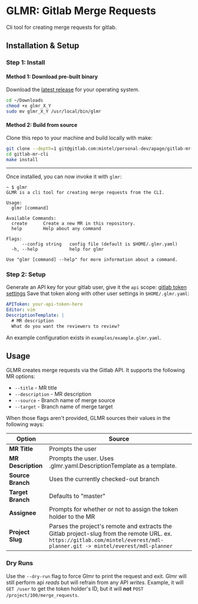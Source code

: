 
# GLMR: Gitlab Merge Requests

Cli tool for creating merge requests for gitlab.

## Installation & Setup

### Step 1: Install
#### Method 1: Download pre-built binary
Download the [latest release](https://gitlab.com/mintel/personal-dev/apage/gitlab-mr-cli/-/releases)
for your operating system.
```sh
cd ~/Downloads
chmod +x glmr_X_Y
sudo mv glmr_X_Y /usr/local/bin/glmr
```

#### Method 2: Build from source
Clone this repo to your machine and build locally with make:
```sh
git clone --depth=1 git@gitlab.com:mintel/personal-dev/apage/gitlab-mr-cli.git
cd gitlab-mr-cli
make install
```
---
Once installed, you can now invoke it with `glmr`:
```
~ $ glmr
GLMR is a cli tool for creating merge requests from the CLI.

Usage:
  glmr [command]

Available Commands:
  create      Create a new MR in this repository.
  help        Help about any command

Flags:
      --config string   config file (default is $HOME/.glmr.yaml)
  -h, --help            help for glmr

Use "glmr [command] --help" for more information about a command.
```

### Step 2: Setup

Generate an API key for your gitlab user, give it the `api` scope: [gitlab token settings](https://gitlab.com/profile/personal_access_tokens) Save that token along with other user settings in `$HOME/.glmr.yaml`:
```yaml
APIToken: your-api-token-here
Editor: vim
DescriptionTemplate: |
  # MR description
  What do you want the reviewers to review?
```

An example configuration exists in `examples/example.glmr.yaml`. 

## Usage

GLMR creates merge requests via the Gitlab API. It supports the following MR options:

* `--title` - MR title
* `--description` - MR description
* `--source` - Branch name of merge source
* `--target` - Branch name of merge target

When those flags aren't provided, GLMR sources their values in the following ways:

| Option             | Source                                                       |
| ------------------ | ------------------------------------------------------------ |
| **MR Title**       | Prompts the user                                             |
| **MR Description** | Prompts the user. Uses .glmr.yaml.DescriptionTemplate as a template. |
| **Source Branch**  | Uses the currently checked-out branch                        |
| **Target Branch**  | Defaults to "master"                                         |
| **Assignee**       | Prompts for whether or not to assign the token holder to the MR |
| **Project Slug**   | Parses the project's remote and extracts the Gitlab project-slug from the remote URL. ex. `https://gitlab.com/mintel/everest/mdl-planner.git -> mintel/everest/mdl-planner` |

### Dry Runs

Use the `--dry-run` flag to force Glmr to print the request and exit. Glmr will still perform api *reads* but will refrain from any API *writes*. Example, it will `GET /user` to get the token holder's ID, but it will **not** `POST /project/100/merge_requests`.
